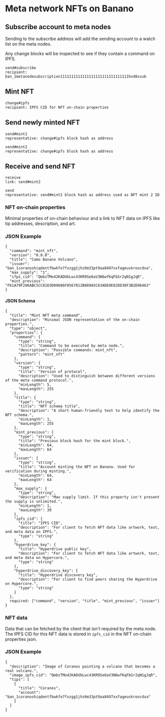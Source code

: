 # Meta network NFTs on Banano

## Subscribe account to meta nodes
Sending to the subscribe address will add the sending account to a watch list on the meta nodes.

Any change blocks will be inspected to see if they contain a command on IPFS.
```
send#subscribe
recipient: ban_1metanodesubscription1111111111111111111111111111111hx48xsub
```

## Mint NFT
```
change#ipfs
recipient: IPFS CID for NFT on-chain properties
```

## Send newly minted NFT
```
send#mint1
representative: change#ipfs block hash as address

send#mint2
representative: change#ipfs block hash as address
```

## Receive and send NFT
```
receive
link: send#mint2

send
representative: send#mint2 block hash as address used as NFT mint 2 ID
```

### NFT on-chain properties

Minimal properties of on-chain behaviour and a link to NFT data on IPFS like tip addresses, description, and art.

### JSON Example

```
{
  "command": "mint_nft",
  "version": "0.0.0",
  "title": "Camo Banano Volcano",
  "issuer": "ban_1coranoshiqdentfbwkfo7fxzgg1jhz6m33pt9aa8497xxfageuskroocdxa",
  "max_supply": "1",
  "ifps_cid": "QmbzTMo42KADUbLwc43KR9Se6aV3N6wfKqFbSr2qN1gJqR",
  "mint_previous": "F61A79F286ABC5CC01D3D09686F0567812B889A5C63ADE0E82DD30F3B2D96463"
}
```

#### JSON Schema
```
{
  "title": "Mint NFT meta command",
  "description": "Minimal JSON representation of the on-chain properties.",
  "type": "object",
  "properties": {
    "command": {
      "type": "string",
      "title": "Command to be executed by meta node.",
      "description": "Possible commands: mint_nft",
      "pattern": "mint_nft"
    },
    "version": {
      "type": "string",
      "title": "Version of protocol",
      "description": "Used to distinguish between different versions of the meta command protocol.",
      "minLength": 5,
      "maxLength": 255
    },
    "title": {
      "type": "string",
      "title": "NFT schema title",
      "description": "A short human-friendly text to help identify the NFT schema.",
      "minLength": 1,
      "maxLength": 255
    },
    "mint_previous": {
      "type": "string",
      "title": "Previous block hash for the mint block.",
      "minLength": 64,
      "maxLength": 64
    },
    "issuer": {
      "type": "string",
      "title": "Account minting the NFT on Banano. Used for verification during minting.",
      "minLength": 64,
      "maxLength": 64
    },
    "max_supply": {
      "type": "string",
      "description": "Max supply limit. If this property isn't present the supply is unlimited.",
      "minLength": 1,
      "maxLength": 39
    },
    "ipfs_cid": {
      "title": "IPFS CID",
      "description": "For client to fetch NFT data like artwork, text, and meta data on IPFS.",
      "type": "string"
    },
    "hyperdrive_key": {
      "title": "Hyperdrive public key",
      "description": "For client to fetch NFT data like artwork, text, and meta data on Hypercore.",
      "type": "string"
    },
    "hyperdrive_discovery_key": {
      "title": "Hyperdrive discovery key",
      "description": "For client to find peers sharing the Hyperdrive on Hypercore.",
      "type": "string"
    }
  },
  required: ["command", "version", "title", "mint_previous", "issuer"]
}
```

### NFT data

Data that can be fetched by the client that isn't required by the meta node.
The IPFS CID for this NFT data is stored in `ipfs_cid` in the NFT on-chain properties json.

### JSON Example

```
{
  "description": "Image of Coranos painting a volcano that becomes a real volcano.",
  "image_ipfs_cid": "QmbzTMo42KADUbLwc43KR9Se6aV3N6wfKqFbSr2qN1gJqR",
  "tips": [
    {
      "title": "Coranos",
      "account": "ban_1coranoshiqdentfbwkfo7fxzgg1jhz6m33pt9aa8497xxfageuskroocdxa"
    }
  ]
}
```

